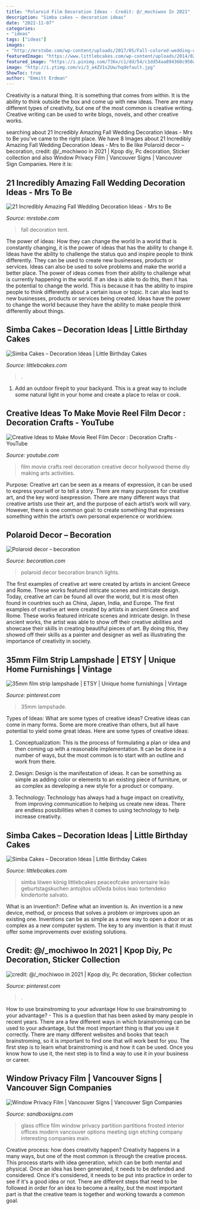 ```yaml
---
title: "Polaroid Film Decoration Ideas - Credit: @/_mochiwoo In 2021"
description: "Simba cakes – decoration ideas"
date: "2022-11-07"
categories:
- "ideas"
tags: ["ideas"]
images:
- "http://mrstobe.com/wp-content/uploads/2017/05/Fall-colored-wedding-under-a-beautiful-Tent.jpg"
featuredImage: "https://www.littlebcakes.com/wp-content/uploads/2014/02/Simba-Cake.jpg"
featured_image: "https://i.pinimg.com/736x/c1/dd/54/c1dd54aa894360c950a41498635bfbc7.jpg"
image: "http://i.ytimg.com/vi/3_a4ZV1s2Uw/hqdefault.jpg"
ShowToc: true
author: "Emmitt Erdman"
---
```



Creativity is a natural thing. It is something that comes from within. It is the ability to think outside the box and come up with new ideas. There are many different types of creativity, but one of the most common is creative writing. Creative writing can be used to write blogs, novels, and other creative works.

	

		
searching about 21 Incredibly Amazing Fall Wedding Decoration Ideas - Mrs to Be you've came to the right place. We have 8 Images about 21 Incredibly Amazing Fall Wedding Decoration Ideas - Mrs to Be like Polaroid decor – becoration, credit: @/_mochiwoo in 2021 | Kpop diy, Pc decoration, Sticker collection and also Window Privacy Film | Vancouver Signs | Vancouver Sign Companies. Here it is:
		
    
## 21 Incredibly Amazing Fall Wedding Decoration Ideas - Mrs To Be

<img loading=lazy src="http://mrstobe.com/wp-content/uploads/2017/05/Fall-colored-wedding-under-a-beautiful-Tent.jpg" onerror="this.onerror=null;this.src='https://tse2.mm.bing.net/th?id=OIP.MPxrBFLLS6hiiyHp0aVdEwAAAA&amp;pid=15.1';" alt="21 Incredibly Amazing Fall Wedding Decoration Ideas - Mrs to Be">

_Source: mrstobe.com_

>fall decoration tent. 

	

The power of ideas: How they can change the world
In a world that is constantly changing, it is the power of ideas that has the ability to change it. Ideas have the ability to challenge the status quo and inspire people to think differently. They can be used to create new businesses, products or services. Ideas can also be used to solve problems and make the world a better place.
The power of ideas comes from their ability to challenge what is currently happening in the world. If an idea is able to do this, then it has the potential to change the world. This is because it has the ability to inspire people to think differently about a certain issue or topic. It can also lead to new businesses, products or services being created. Ideas have the power to change the world because they have the ability to make people think differently about things.

    
## Simba Cakes – Decoration Ideas | Little Birthday Cakes

<img loading=lazy src="https://www.littlebcakes.com/wp-content/uploads/2014/02/Simba-Cakes.jpg" onerror="this.onerror=null;this.src='https://tse1.mm.bing.net/th?id=OIP.8M_IITksOoimfegu-InIlgHaGJ&amp;pid=15.1';" alt="Simba Cakes – Decoration Ideas | Little Birthday Cakes">

_Source: littlebcakes.com_

>. 

	

1. Add an outdoor firepit to your backyard. This is a great way to include some natural light in your home and create a place to relax or cook. 

    
## Creative Ideas To Make Movie Reel Film Decor : Decoration Crafts - YouTube

<img loading=lazy src="http://i.ytimg.com/vi/3_a4ZV1s2Uw/hqdefault.jpg" onerror="this.onerror=null;this.src='https://tse2.mm.bing.net/th?id=OIP.JVLyN2GyfbVNUtvu5LqC6wHaFj&amp;pid=15.1';" alt="Creative Ideas to Make Movie Reel Film Decor : Decoration Crafts - YouTube">

_Source: youtube.com_

>film movie crafts reel decoration creative decor hollywood theme diy making arts activities. 

	

Purpose:
Creative art can be seen as a means of expression, it can be used to express yourself or to tell a story. There are many purposes for creative art, and the key word isexpression. There are many different ways that creative artists use their art, and the purpose of each artist’s work will vary. However, there is one common goal: to create something that expresses something within the artist’s own personal experience or worldview.

    
## Polaroid Decor – Becoration

<img loading=lazy src="https://becoration.com/wp-content/uploads/2015/03/pola-2.jpg" onerror="this.onerror=null;this.src='https://tse3.mm.bing.net/th?id=OIP.Yf3fNPetLOluLVB1VtOd4QHaLH&amp;pid=15.1';" alt="Polaroid decor – becoration">

_Source: becoration.com_

>polaroid decor becoration branch lights. 

	

The first examples of creative art were created by artists in ancient Greece and Rome. These works featured intricate scenes and intricate design. Today, creative art can be found all over the world, but it is most often found in countries such as China, Japan, India, and Europe.
The first examples of creative art were created by artists in ancient Greece and Rome. These works featured intricate scenes and intricate design. In these ancient works, the artist was able to show off their creative abilities and showcase their skills in creating beautiful pieces of art. By doing this, they showed off their skills as a painter and designer as well as illustrating the importance of creativity in society.

    
## 35mm Film Strip Lampshade | ETSY | Unique Home Furnishings | Vintage

<img loading=lazy src="https://i.pinimg.com/736x/c1/dd/54/c1dd54aa894360c950a41498635bfbc7.jpg" onerror="this.onerror=null;this.src='https://tse2.mm.bing.net/th?id=OIP.rft8vBY2uyB0TDuvDRWRwQHaHa&amp;pid=15.1';" alt="35mm film strip lampshade | ETSY | Unique home furnishings | Vintage">

_Source: pinterest.com_

>35mm lampshade. 

	

Types of Ideas: What are some types of creative ideas?
Creative ideas can come in many forms. Some are more creative than others, but all have potential to yield some great ideas. Here are some types of creative ideas:
1. Conceptualization: This is the process of formulating a plan or idea and then coming up with a reasonable implementation. It can be done in a number of ways, but the most common is to start with an outline and work from there.

2. Design: Design is the manifestation of ideas. It can be something as simple as adding color or elements to an existing piece of furniture, or as complex as developing a new style for a product or company.

3. Technology: Technology has always had a huge impact on creativity, from improving communication to helping us create new ideas. There are endless possibilities when it comes to using technology to help increase creativity.


    
## Simba Cakes – Decoration Ideas | Little Birthday Cakes

<img loading=lazy src="https://www.littlebcakes.com/wp-content/uploads/2014/02/Simba-Cake.jpg" onerror="this.onerror=null;this.src='https://tse2.mm.bing.net/th?id=OIP.cZJWz1xq_Zb78Pke_QA6vQHaJ4&amp;pid=15.1';" alt="Simba Cakes – Decoration Ideas | Little Birthday Cakes">

_Source: littlebcakes.com_

>simba löwen könig littlebcakes peaceofcake aniversaire leão geburtstagskuchen antojitos u00eda bolos leao tortendeko kindertorte salvato. 

	

What is an invention?: Define what an invention is.
An invention is a new device, method, or process that solves a problem or improves upon an existing one. Inventions can be as simple as a new way to open a door or as complex as a new computer system. The key to any invention is that it must offer some improvements over existing solutions.

    
## Credit: @/_mochiwoo In 2021 | Kpop Diy, Pc Decoration, Sticker Collection

<img loading=lazy src="https://i.pinimg.com/736x/74/83/11/748311aa841530c41c74ac2e267c6abe.jpg" onerror="this.onerror=null;this.src='https://tse4.mm.bing.net/th?id=OIP.Y8uc6hp-z5lgvLJTbJ6TvgHaHa&amp;pid=15.1';" alt="credit: @/_mochiwoo in 2021 | Kpop diy, Pc decoration, Sticker collection">

_Source: pinterest.com_

>. 

	

How to use brainstroming to your advantage
How to use brainstroming to your advantage? - This is a question that has been asked by many people in recent years. There are a few different ways in which brainstroming can be used to your advantage, but the most important thing is that you use it correctly. There are many different websites and books that teach brainstroming, so it is important to find one that will work best for you. The first step is to learn what brainstroming is and how it can be used. Once you know how to use it, the next step is to find a way to use it in your business or career.

    
## Window Privacy Film | Vancouver Signs | Vancouver Sign Companies

<img loading=lazy src="https://www.sandboxsigns.com/wp-content/uploads/2018/12/window-film-vancouver-office-gallery.jpg" onerror="this.onerror=null;this.src='https://tse3.mm.bing.net/th?id=OIP.X4RxE5tkRtw77-bPmc9FVwHaE7&amp;pid=15.1';" alt="Window Privacy Film | Vancouver Signs | Vancouver Sign Companies">

_Source: sandboxsigns.com_

>glass office film window privacy partition partitions frosted interior offices modern vancouver options meeting sign etching company interesting companies main. 

	

Creative process: how does creativity happen?
Creativity happens in a many ways, but one of the most common is through the creative process. This process starts with idea generation, which can be both mental and physical. Once an idea has been generated, it needs to be defended and considered. Once it's considered, it needs to be put into practice in order to see if it's a good idea or not. There are different steps that need to be followed in order for an idea to become a reality, but the most important part is that the creative team is together and working towards a common goal.

